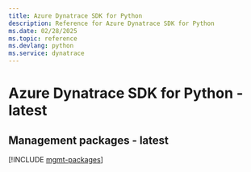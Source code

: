 ```yaml
---
title: Azure Dynatrace SDK for Python
description: Reference for Azure Dynatrace SDK for Python
ms.date: 02/28/2025
ms.topic: reference
ms.devlang: python
ms.service: dynatrace
---
```

# Azure Dynatrace SDK for Python - latest

## Management packages - latest
[!INCLUDE [mgmt-packages](dynatrace-mgmt-index.md)]